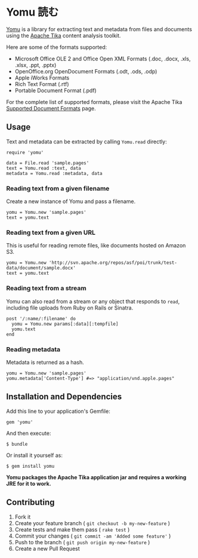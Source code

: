 # Yomu 読む
[Yomu](http://erol.github.com/yomu) is a library for extracting text and metadata from files and documents using the [Apache Tika](http://tika.apache.org/) content analysis toolkit.

Here are some of the formats supported:

- Microsoft Office OLE 2 and Office Open XML Formats (.doc, .docx, .xls, .xlsx,
  .ppt, .pptx)
- OpenOffice.org OpenDocument Formats (.odt, .ods, .odp)
- Apple iWorks Formats
- Rich Text Format (.rtf)
- Portable Document Format (.pdf)

For the complete list of supported formats, please visit the Apache Tika
[Supported Document Formats](http://tika.apache.org/0.9/formats.html) page.

## Usage

Text and metadata can be extracted by calling `Yomu.read` directly:

    require 'yomu'

    data = File.read 'sample.pages'
    text = Yomu.read :text, data
    metadata = Yomu.read :metadata, data

### Reading text from a given filename

Create a new instance of Yomu and pass a filename.

    yomu = Yomu.new 'sample.pages'
    text = yomu.text

### Reading text from a given URL

This is useful for reading remote files, like documents hosted on Amazon S3.

    yomu = Yomu.new 'http://svn.apache.org/repos/asf/poi/trunk/test-data/document/sample.docx'
    text = yomu.text

### Reading text from a stream

Yomu can also read from a stream or any object that responds to `read`, including file uploads from Ruby on Rails or Sinatra.

    post '/:name/:filename' do
      yomu = Yomu.new params[:data][:tempfile]
      yomu.text
    end

### Reading metadata

Metadata is returned as a hash.

    yomu = Yomu.new 'sample.pages'
    yomu.metadata['Content-Type'] #=> "application/vnd.apple.pages"

## Installation and Dependencies

Add this line to your application's Gemfile:

    gem 'yomu'

And then execute:

    $ bundle

Or install it yourself as:

    $ gem install yomu

**Yomu packages the Apache Tika application jar and requires a working JRE for it to work.**

## Contributing

1. Fork it
2. Create your feature branch ( `git checkout -b my-new-feature` )
3. Create tests and make them pass ( `rake test` )
4. Commit your changes ( `git commit -am 'Added some feature'` )
5. Push to the branch ( `git push origin my-new-feature` )
6. Create a new Pull Request
